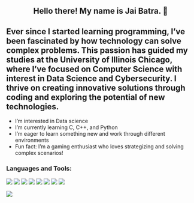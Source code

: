<h2 align="center">Hello there! My name is Jai Batra. 👋</h2>


## Ever since I started learning programming, I’ve been fascinated by how technology can solve complex problems. This passion has guided my studies at the University of Illinois Chicago, where I’ve focused on Computer Science with interest in Data Science and Cybersecurity. I thrive on creating innovative solutions through coding and exploring the potential of new technologies. 

- I’m interested in Data science
- I’m currently learning C, C++, and Python
- I’m eager to learn something new and work through different environments
- Fun fact: I’m a gaming enthusiast who loves strategizing and solving complex scenarios!

### Languages and Tools:
![](https://img.shields.io/badge/Code-Java-informational?style=flat&logoColor=white&color=2bbc8a)
![](https://img.shields.io/badge/Code-Python-informational?style=flat&logoColor=white&color=2bbc8a)
![](https://img.shields.io/badge/Code-R-informational?style=flat&logoColor=white&color=2bbc8a)
![](https://img.shields.io/badge/Code-HTML-informational?style=flat&logoColor=white&color=2bbc8a)
![](https://img.shields.io/badge/Editor-IntelliJ_IDEA-informational?style=flat&logoColor=white&color=2bbc8a)
![](https://img.shields.io/badge/Editor-VSCode-informational?style=flat&logoColor=white&color=2bbc8a)
![](https://img.shields.io/badge/Editor-R-informational?style=flat&logoColor=white&color=2bbc8a)
![](https://img.shields.io/badge/Tools-Github-informational?style=flat&logoColor=white&color=2bbc8a)



  <img src="https://github-readme-stats.vercel.app/api?username=jaiibatra&show_icons=true&theme=radical">
</p>


<!---
jaiibatra/jaiibatra is a ✨ special ✨ repository because its `README.md` (this file) appears on your GitHub profile.
You can click the Preview link to take a look at your changes.
--->
